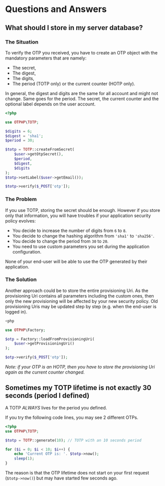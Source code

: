 # Questions and Answers

## What should I store in my server database?

### The Situation

To verify the OTP you received, you have to create an OTP object with the mandatory parameters that are namely:

* The secret,
* The digest,
* The digits,
* The period (TOTP only) or the current counter (HOTP only).

In general, the digest and digits are the same for all account and might not change.
Same goes for the period.
The secret, the current counter and the optional label depends on the user account.

```php
<?php

use OTPHP\TOTP;

$digits = 6;
$digest = 'sha1';
$period = 30;

$totp = TOTP::createFromSecret(
    $user->getOtpSecret(),
    $period,
    $digest,
    $digits
);
$totp->setLabel($user->getEmail());

$totp->verify($_POST['otp']);
```

### The Problem

If you use TOTP, storing the secret should be enough. However if you store only that information, you will have troubles if your application security policy evolves:

* You decide to increase the number of digits from `6` to `8`.
* You decide to change the hashing algorithm from `'sha1'` to `'sha256'`.
* You decide to change the period from `30` to `20`.
* You need to use custom parameters you set during the application configuration.

None of your end-user will be able to use the OTP generated by their application.

### The Solution

Another approach could be to store the entire provisioning Uri.
As the provisioning Uri contains all parameters including the custom ones, then only the new provisioning will be affected by your new security policy.
Old provisioning Uris may be updated step by step (e.g. when the end-user is logged in).

```php
<php

use OTPHP\Factory;

$otp = Factory::loadFromProvisioningUri(
    $user->getProvisioningUri()
);

$otp->verify($_POST['otp']);
```

*Note: if your OTP is an HOTP, then you have to store the provisioning Uri again as the current counter changed.*

## Sometimes my TOTP lifetime is not exactly 30 seconds (period I defined)

A TOTP _ALWAYS_ lives for the period you defined.

If you try the following code lines, you may see 2 different OTPs.

```php
<?php
use OTPHP\TOTP;

$totp = TOTP::generate(10); // TOTP with an 10 seconds period

for ($i = 0; $i < 10; $i++) {
    echo 'Current OTP is: '. $totp->now();
    sleep(1);
}
```

The reason is that the OTP lifetime does not start on your first request (`$totp->now()`)
but may have started few seconds ago.

